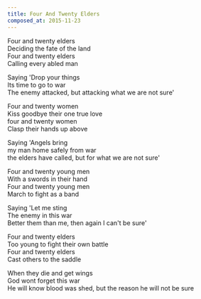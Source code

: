 ```yaml
---
title: Four And Twenty Elders
composed_at: 2015-11-23
---
```


Four and twenty elders  
Deciding the fate of the land  
Four and twenty elders  
Calling every abled man  

Saying 'Drop your things  
Its time to go to war  
The enemy attacked, but attacking what we are not sure'  

Four and twenty women  
Kiss goodbye their one true love  
four and twenty women  
Clasp their hands up above  

Saying 'Angels bring  
my man home safely from war  
the elders have called, but for what we are not sure'  

Four and twenty young men  
With a swords in their hand  
Four and twenty young men  
March to fight as a band  

Saying 'Let me sting  
The enemy in this war  
Better them than me, then again I can't be sure'  

Four and twenty elders  
Too young to fight their own battle  
Four and twenty elders  
Cast others to the saddle  

When they die and get wings  
God wont forget this war  
He will know blood was shed, but the reason he will not be sure  
